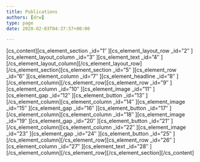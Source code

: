 ```yaml
---
title: Publications
authors: [drw]
type: page
date: 2020-02-03T04:37:57+00:00

---
```

\[cs\_content\]\[cs\_element\_section \_id=&#8221;1&#8243; \]\[cs\_element\_layout\_row \_id=&#8221;2&#8243; \]\[cs\_element\_layout\_column \_id=&#8221;3&#8243; \]\[cs\_element\_text \_id=&#8221;4&#8243; \]\[/cs\_element\_layout\_column\]\[/cs\_element\_layout\_row\]\[/cs\_element\_section\]\[cs\_element\_section \_id=&#8221;5&#8243; \]\[cs\_element\_row \_id=&#8221;6&#8243; \]\[cs\_element\_column \_id=&#8221;7&#8243; \]\[cs\_element\_headline \_id=&#8221;8&#8243; \]\[/cs\_element\_column\]\[/cs\_element\_row\]\[cs\_element\_row \_id=&#8221;9&#8243; \]\[cs\_element\_column \_id=&#8221;10&#8243; \]\[cs\_element\_image \_id=&#8221;11&#8243; \]\[cs\_element\_gap \_id=&#8221;12&#8243; \]\[cs\_element\_button \_id=&#8221;13&#8243; \]\[/cs\_element\_column\]\[cs\_element\_column \_id=&#8221;14&#8243; \]\[cs\_element\_image \_id=&#8221;15&#8243; \]\[cs\_element\_gap \_id=&#8221;16&#8243; \]\[cs\_element\_button \_id=&#8221;17&#8243; \]\[/cs\_element\_column\]\[cs\_element\_column \_id=&#8221;18&#8243; \]\[cs\_element\_image \_id=&#8221;19&#8243; \]\[cs\_element\_gap \_id=&#8221;20&#8243; \]\[cs\_element\_button \_id=&#8221;21&#8243; \]\[/cs\_element\_column\]\[cs\_element\_column \_id=&#8221;22&#8243; \]\[cs\_element\_image \_id=&#8221;23&#8243; \]\[cs\_element\_gap \_id=&#8221;24&#8243; \]\[cs\_element\_button \_id=&#8221;25&#8243; \]\[/cs\_element\_column\]\[/cs\_element\_row\]\[cs\_element\_row \_id=&#8221;26&#8243; \]\[cs\_element\_column \_id=&#8221;27&#8243; \]\[cs\_element\_text \_id=&#8221;28&#8243; \]\[/cs\_element\_column\]\[/cs\_element\_row\]\[/cs\_element\_section\][/cs\_content]
